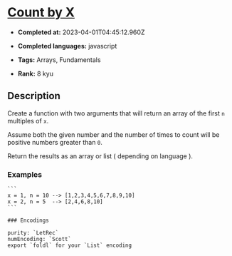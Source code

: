 # [Count by X](https://www.codewars.com/kata/5513795bd3fafb56c200049e)

- **Completed at:** 2023-04-01T04:45:12.960Z

- **Completed languages:** javascript

- **Tags:** Arrays, Fundamentals

- **Rank:** 8 kyu

## Description

Create a function with two arguments that will return an array of the first `n` multiples of `x`. 

Assume both the given number and the number of times to count will be positive numbers greater than `0`. 

Return the results as an array or list ( depending on language ).

### Examples 

~~~if-not:lambdacalc
```
x = 1, n = 10 --> [1,2,3,4,5,6,7,8,9,10]
x = 2, n = 5  --> [2,4,6,8,10]
```
~~~

~~~if:lambdacalc
### Encodings

purity: `LetRec`  
numEncoding: `Scott`  
export `foldl` for your `List` encoding  
~~~
